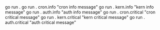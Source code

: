 go run .
go run . cron.info "cron info message"
go run . kern.info "kern info message"
go run . auth.info "auth info message"
go run . cron.critical "cron critical message"
go run . kern.critical "kern critical message"
go run . auth.critical "auth critical message"